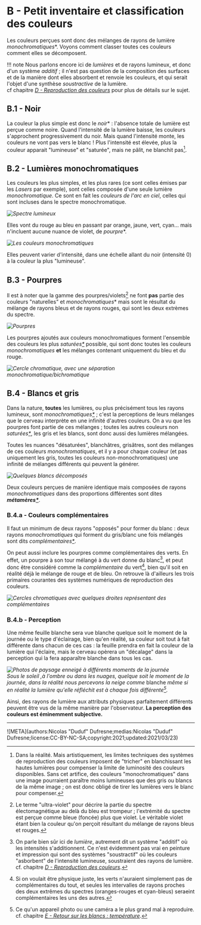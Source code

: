 # B - Petit inventaire et classification des couleurs

Les couleurs perçues sont donc des mélanges de rayons de lumière *monochromatiques*\*. Voyons comment classer toutes ces couleurs comment elles se décomposent.

!!! note
    Nous parlons encore ici de *lumières* et de rayons lumineux, et donc d'un système *additif* ; il n'est pas question de la composition des surfaces et de la manière dont elles absorbent et renvoie les couleurs, et qui serait l'objet d'une synthèse *soustractive* de la lumière.  
    cf chapitre [*D - Reproduction des couleurs*](D-reproduction.md) pour plus de détails sur le sujet.

## B.1 - Noir

La couleur la plus simple est donc le *noir*\* : l'absence totale de lumière est perçue comme noire. Quand l'intensité de la lumière baisse, les couleurs s'approchent progressivement du noir. Mais quand l'intensité monte, les couleurs ne vont pas vers le blanc ! Plus l'intensité est élevée, plus la couleur apparait "lumineuse" et "saturée", mais ne pâlit, ne blanchit pas[^1].

## B.2 - Lumières monochromatiques

Les couleurs les plus simples, et les plus rares (ce sont celles émises par les *Lasers* par exemple), sont celles composée d'une seule lumière *monochromatique*. Ce sont en fait les *couleurs de l'arc en ciel*, celles qui sont incluses dans le spectre monochromatique.

*![Spectre lumineux](img/electromagnetic-spectrum.svg)*

Elles vont du rouge au bleu en passant par orange, jaune, vert, cyan... mais n'incluent aucune nuance de violet, de *pourpre*\*.

*![Les couleurs monochromatiques](img/monochromatic.svg)*

Elles peuvent varier d'intensité, dans une échelle allant du noir (intensité 0) à la couleur la plus "lumineuse".

## B.3 - Pourpres

Il est à noter que la gamme des pourpres/violets[^2] ne font **pas** partie des couleurs "naturelles" et *monochromatiques*\* mais sont le résultat du mélange de rayons bleus et de rayons rouges, qui sont les deux extrèmes du spectre.

*![Pourpres](img/purple.svg)*

Les pourpres ajoutés aux couleurs monochromatiques forment l'ensemble des couleurs les plus *saturées[\*](ZZ-vocabulaire.md)* possible, qui sont donc toutes les couleurs *monochromatiques* **et** les mélanges contenant uniquement du bleu et du rouge.

*![Cercle chromatique, avec une séparation monochromatique/bichromatique](img/chroma-circle.png)*

## B.4 - Blancs et gris

Dans la nature, **toutes** les lumières, ou plus précisément tous les rayons lumineux, sont *monochromatiques[\*](ZZ-vocabulaire.md)* ; c'est la perceptions de leurs mélanges que le cerveau interprète en une infinité d'autres couleurs. On a vu que les pourpres font partie de ces mélanges ; toutes les autres couleurs non *saturées[\*](ZZ-vocabulaire.md)*, les gris et les blancs, sont donc aussi des lumières mélangées.

Toutes les nuances "désaturées", blanchâtres, grisâtres, sont des mélanges de ces couleurs *monochromatiques*, et il y a pour chaque couleur (et pas uniquement les gris, toutes les couleurs non-monochromatiques) une infinité de mélanges différents qui peuvent la générer.

*![Quelques blancs décomposés](img/whites.svg)*

Deux couleurs perçues de manière identique mais composées de rayons *monochromatiques* dans des proportions différentes sont dites ***métamères[\*](ZZ-vocabulaire.md)***.

### B.4.a - Couleurs complémentaires

Il faut un minimum de deux rayons "opposés" pour former du blanc : deux rayons *monochromatiques* qui forment du gris/blanc une fois mélangés sont dits *complémentaires[\*](ZZ-vocabulaire.md)*.

On peut aussi inclure les pourpres comme complémentaires des verts. En effet, un pourpre à son tour mélangé à du vert donne du blanc[^3], et peut donc être considéré comme la *complémentaire* du vert[^4], bien qu'il soit en réalité déjà le mélange de rouge et de bleu. On retrouve là d'ailleurs les trois primaires courantes des systèmes numériques de reproduction des couleurs.

*![Cercles chromatiques avec quelques droites représentant des complémentaires](img/complementary.png)*

### B.4.b - Perception

Une même feuille blanche sera vue blanche quelque soit le moment de la journée ou le type d'éclairage, bien qu'en réalité, sa couleur soit tout à fait différente dans chacun de ces cas : la feuille prendra en fait la couleur de la lumière qui l'éclaire, mais le cerveau opèrera un "décalage" dans la perception qui la fera apparaître blanche dans tous les cas.

*![Photos de paysage enneigé à différents moments de la journée](img/snow.svg)*  
*Sous le soleil ,à l'ombre ou dans les nuages, quelque soit le moment de la journée, dans la réalité nous percevons la neige comme* blanche *même si en réalité la lumière qu'elle réfléchit est à chaque fois différente[^5].*

Ainsi, des rayons de lumière aux attributs physiques parfaitement différents peuvent être vus de la même manière par l'observateur. **La perception des couleurs est éminemment subjective.**

----

[^1]:
     Dans la réalité. Mais artistiquement, les limites techniques des systèmes de reproduction des couleurs imposent de "tricher" en blanchissant les hautes lumières pour compenser la limite de luminosité des couleurs disponibles. Sans cet artifice, des couleurs "monochromatiques" dans une image pourraient paraître moins lumineuses que des gris ou blancs de la même image ; on est donc obligé de tirer les lumières vers le blanc pour compenser.
[^2]:
    Le terme "ultra-violet" pour décrire la partie du spectre électomagnétique au delà du bleu est trompeur ; l'extrémité du spectre est perçue comme bleue (foncée) plus que violet. Le véritable violet étant bien la couleur qu'on perçoit résultant du mélange de rayons bleus et rouges.
[^3]:
    On parle bien sûr ici de *lumière*, autrement dit un système "additif" où les intensités s'additionnent. Ce n'est évidemment pas vrai en peinture et impression qui sont des systèmes "soustractif" où les couleurs "asborbent" de l'intensité lumineuse, soustraient des rayons de lumière. cf. chapitre [*D - Reproduction des couleurs*](D-reproduction.md).
[^4]:
    Si on voulait être physique juste, les verts n'auraient simplement pas de complémentaires du tout, et seules les intervalles de rayons proches des deux extrêmes du spectres (oranges-rouges et cyan-bleus) seraeint complémentaires les uns des autres.
[^5]:
    Ce qu'un appareil photo ou une caméra a le plus grand mal à reproduire. cf. chapitre *[E - Retour sur les blancs : température](E-temperature.md)*.

![META](authors:Nicolas "Duduf" Dufresne;medias:Nicolas "Duduf" Dufresne;license:CC-BY-NC-SA;copyright:2021;updated:2021/03/23)